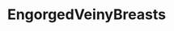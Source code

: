 ---
title: EngorgedVeinyBreasts
crosslinks:
- livven
- MassiveTitsnAss
- Malmalloy
- BiggerThanYouThought
- ABraThatFits
- lactation
- SpankSafe
- torpedotits
- BustyNaturalPornstars
- progressivegrowth
---